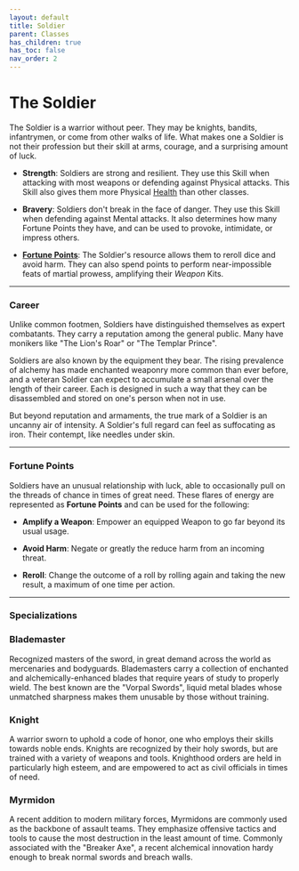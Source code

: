 ```yaml
---
layout: default
title: Soldier
parent: Classes
has_children: true
has_toc: false
nav_order: 2
---
```


# The Soldier

The Soldier is a warrior without peer. They may be knights, bandits, infantrymen, or come from other walks of life. What makes one a Soldier is not their profession but their skill at arms, courage, and a surprising amount of luck.

- **<span style="color: {{ site.soldier_color }}">Strength</span>**: Soldiers are strong and resilient. They use this Skill when attacking with most weapons or defending against Physical attacks. This Skill also gives them more Physical [Health](../../gameplay/health.md) than other classes.

- **<span style="color: {{ site.soldier_color }}">Bravery</span>**: Soldiers don't break in the face of danger. They use this Skill when defending against Mental attacks. It also determines how many Fortune Points they have, and can be used to provoke, intimidate, or impress others.

- **[Fortune Points](#fortune-points)**: The Soldier's resource allows them to reroll dice and avoid harm. They can also spend points to perform near-impossible feats of martial prowess, amplifying their _Weapon_ Kits.

---

### Career 

Unlike common footmen, Soldiers have distinguished themselves as expert combatants. They carry a reputation among the general public. Many have monikers like "The Lion's Roar" or "The Templar Prince". 

Soldiers are also known by the equipment they bear. The rising prevalence of alchemy has made enchanted weaponry more common than ever before, and a veteran Soldier can expect to accumulate a small arsenal over the length of their career. Each is designed in such a way that they can be disassembled and stored on one's person when not in use.

But beyond reputation and armaments, the true mark of a Soldier is an uncanny air of intensity. A Soldier's full regard can feel as suffocating as iron. Their contempt, like needles under skin.


<!-- A Soldier starts their career as an ordinary fighter. A conscript in a noble's army, or a vagabond in a bandit camp are both common origins. They learn their way around a weapon and might have a few skirmishes under their belt. But there is a moment when _something_ changes. For some it's a near-death experience. For others, a glorious victory against the odds. Whatever the cause, they are never quite the same after.

Soldiers are marked. By the grudges of their enemies, by the reputation they've earned in battle, or (according to some) by dark spirits. They wear an air of danger, or perhaps **<span style="color: {{ site.soldier_color }}">Bravery</span>**, that presses against the senses of those around them. A Soldier's full regard can feel as suffocating as iron. Their contempt, like needles under skin. And their praise, like the sun itself.

Unless they let their emotions run wild, a Soldier appears the same as any other knight errant or sellsword. A touch luckier, they claim. A little more skilled than others, they boast. But in their heart of hearts a Soldier knows that they're different. Whatever mark they carry bears them forward towards greater glory or brutal death. -->

---

### Fortune Points

Soldiers have an unusual relationship with luck, able to occasionally pull on the threads of chance in times of great need. These flares of energy are represented as **Fortune Points** and can be used for the following:

* **Amplify a Weapon**: Empower an equipped Weapon to go far beyond its usual usage.

* **Avoid Harm**: Negate or greatly the reduce harm from an incoming threat.

* **Reroll**: Change the outcome of a roll by rolling again and taking the new result, a maximum of one time per action.

---

### Specializations

### <span style="color: {{ site.soldier_color }}">Blademaster</span>

Recognized masters of the sword, in great demand across the world as mercenaries and bodyguards. Blademasters carry a collection of enchanted and alchemically-enhanced blades that require years of study to properly wield. The best known are the "Vorpal Swords", liquid metal blades whose unmatched sharpness makes them unusable by those without training. 

### <span style="color: {{ site.soldier_color }}">Knight</span>

A warrior sworn to uphold a code of honor, one who employs their skills towards noble ends. Knights are recognized by their holy swords, but are trained with a variety of weapons and tools. Knighthood orders are held in particularly high esteem, and are empowered to act as civil officials in times of need.

### <span style="color: {{ site.soldier_color }}">Myrmidon</span>

A recent addition to modern military forces, Myrmidons are commonly used as the backbone of assault teams. They emphasize offensive tactics and tools to cause the most destruction in the least amount of time. Commonly associated with the "Breaker Axe", a recent alchemical innovation hardy enough to break normal swords and breach walls.